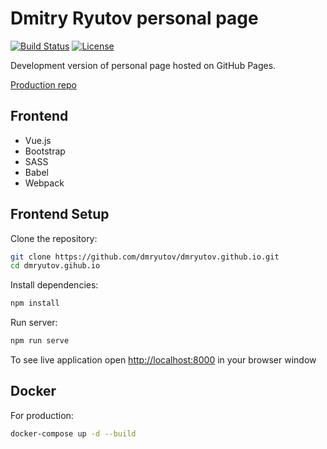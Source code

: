 # Dmitry Ryutov personal page

[![Build Status](https://travis-ci.org/dmryutov/dmryutov.github.io.svg?branch=master)](https://travis-ci.org/dmryutov/dmryutov.github.io)
[![License](https://img.shields.io/badge/License-Apache%202.0-blue.svg)](https://opensource.org/licenses/Apache-2.0)

Development version of personal page hosted on GitHub Pages.

[Production repo](https://github.com/dmryutov/dmryutov.github.io)


## Frontend

- Vue.js
- Bootstrap
- SASS
- Babel
- Webpack



## Frontend Setup

Clone the repository:

```bash
git clone https://github.com/dmryutov/dmryutov.github.io.git
cd dmryutov.gihub.io
```

Install dependencies:

```bash
npm install
```

Run server:

```bash
npm run serve
```

To see live application open [http://localhost:8000](http://localhost:8000) in your browser window



## Docker

For production:

```bash
docker-compose up -d --build
```
